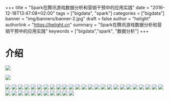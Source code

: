 +++
title = "Spark在腾讯游戏数据分析和营销干预中的应用实践"
date = "2016-12-18T13:47:08+02:00"
tags = ["bigdata", "spark"]
categories = ["bigdata"]
banner = "img/banners/banner-2.jpg"
draft = false
author = "helight"
authorlink = "https://helight.cn"
summary = "Spark在腾讯游戏数据分析和营销干预中的应用实践"
keywords = ["bigdata","spark", "数据分析"]
+++

# 介绍
![](201612/1.PNG)

![](201612/2.PNG)

![](201612/3.PNG)
![](201612/4.PNG)
![](201612/5.PNG)
![](201612/6.PNG)
![](201612/7.PNG)
![](201612/8.PNG)
![](201612/9.PNG)
![](201612/10.PNG)
![](201612/11.PNG)
![](201612/12.PNG)
![](201612/13.PNG)
![](201612/14.PNG)
![](201612/15.PNG)
![](201612/16.PNG)
![](201612/17.PNG)
![](201612/18.PNG)
![](201612/19.PNG)
![](201612/20.PNG)
![](201612/21.PNG)
![](201612/22.PNG)
![](201612/23.PNG)
![](201612/24.PNG)
![](201612/25.PNG)
![](201612/26.PNG)
![](201612/27.PNG)
![](201612/28.PNG)
![](201612/29.PNG)
![](201612/30.PNG)
![](201612/31.PNG)
![](201612/32.PNG)
![](201612/33.PNG)
![](201612/34.PNG)
![](201612/35.PNG)
![](201612/36.PNG)
![](201612/37.PNG)
![](201612/38.PNG)